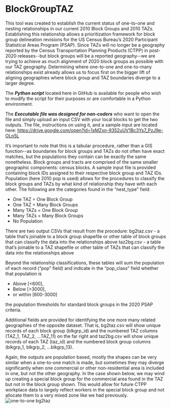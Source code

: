 # BlockGroupTAZ

This tool was created to establish the current status of one-to-one and nesting relationships in our current 2010 Block Groups and 2010 TAZs. Establishing this relationship allows a prioritization framework for block group delineation revisions for the US Census Bureau’s 2020 Participant Statistical Areas Program (PSAP). Since TAZs will no longer be a geography reported by the Census Transportation Planning Products (CTPP) in post-2020 releases--but block groups will be a reported geography--we are trying to achieve as much alignment of 2020 block groups as possible with our TAZ geography. Determining where one-to-one and one-to-many relationships exist already allows us to focus first on the bigger lift of aligning geographies where block group and TAZ boundaries diverge to a larger degree.

The ***Python script*** located here in GitHub is available for people who wish to modify the script for their purposes or are comfortable in a Python environment. 

The ***Executable file was designed for non-coders*** who want to open the file and simply upload an input CSV with your local blocks to get the two outputs. The file, instructions on using it, and a sample input are located here: https://drive.google.com/open?id=1sMZxn-9352uUV1Bc3Ys7_PzJ9e-OLn5L

It’s important to note that this is a tabular procedure, rather than a GIS function--as boundaries for block groups and TAZs do not often have exact matches, but the populations they contain can be exactly the same nonetheless. Block groups and tracts are comprised of the same smaller geographic components: census blocks. A sample input file is provided containing block IDs assigned to their respective block group and TAZ IDs. Population (here 2010 pop is used) allows for the procedures to classify the block groups and TAZs by what kind of relationship they have with each other. The following are the categories found in the “nest_type” field:
* One TAZ = One Block Group
* One TAZ = Many Block Groups
* Many TAZs = One Block Group
* Many TAZs = Many Block Groups
* No Population

There are two output CSVs that result from the procedure:
bg2taz.csv - a table that’s joinable to a block group shapefile or other table of block groups that can classify the data into the relationships above
taz2bg.csv - a table that’s joinable to a TAZ shapefile or other table of TAZs that can classify the data into the relationships above

Beyond the relationship classifications, these tables will sum the population of each record (“pop” field) and indicate in the “pop_class” field whether that population is 
* Above [<600], 
* Below [>3000], 
* or within [600-3000]

the population thresholds for standard block groups in the 2020 PSAP criteria. 

Additional fields are provided for identifying the one more many related geographies of the opposite dataset. That is, bg2taz.csv will show unique records of each block group (blkgrp_id) and the numbered TAZ columns (TAZ_1, TAZ_2, ...TAZ_11) on the far right and taz2bg.csv will show unique records of each TAZ (taz_id) and the numbered block group columns (blkgrp_1, blkgrp_2, ...blkgrp_13).

Again, the outputs are population based, mostly the shapes can be very similar when a one-to-one match is made, but sometimes they may diverge significantly when one commercial or other non-residential area is included in one, but not the other geography. In the case shown below, we may wind up creating a special block group for the commercial area found in the TAZ but not in the block group shown. This would allow for future CTPP workplace data to largely reflect workers in the special block group and not allocate them to a very mixed zone like we had previously. 
![one-to-one bg2taz](https://user-images.githubusercontent.com/27835348/52009381-c7628280-24a0-11e9-85d0-de898a6e7e36.png)
